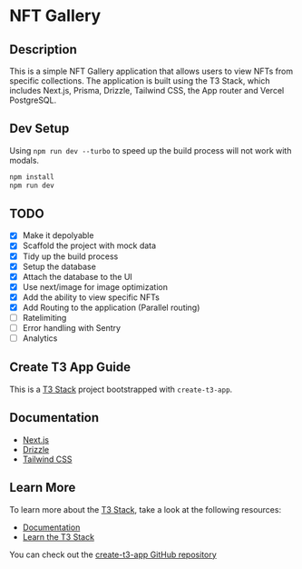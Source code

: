 # NFT Gallery 

## Description

This is a simple NFT Gallery application that allows users to view NFTs from specific collections. The application is built using the T3 Stack, which includes Next.js, Prisma, Drizzle, Tailwind CSS, the App router and Vercel PostgreSQL.


## Dev Setup
Using `npm run dev --turbo` to speed up the build process will not work with modals. 

```bash 
npm install
npm run dev
```

## TODO 

- [x] Make it depolyable
- [x] Scaffold the project with mock data
- [x] Tidy up the build process
- [x] Setup the database
- [x] Attach the database to the UI 
- [x] Use next/image for image optimization
- [x] Add the ability to view specific NFTs 
- [x] Add Routing to the application (Parallel routing)
- [ ] Ratelimiting 
- [ ] Error handling with Sentry
- [ ] Analytics

## Create T3 App Guide 

This is a [T3 Stack](https://create.t3.gg/) project bootstrapped with `create-t3-app`.

## Documentation

- [Next.js](https://nextjs.org)
- [Drizzle](https://orm.drizzle.team)
- [Tailwind CSS](https://tailwindcss.com)


## Learn More

To learn more about the [T3 Stack](https://create.t3.gg/), take a look at the following resources:

- [Documentation](https://create.t3.gg/)
- [Learn the T3 Stack](https://create.t3.gg/en/faq#what-learning-resources-are-currently-available) 

You can check out the [create-t3-app GitHub repository](https://github.com/t3-oss/create-t3-app)

